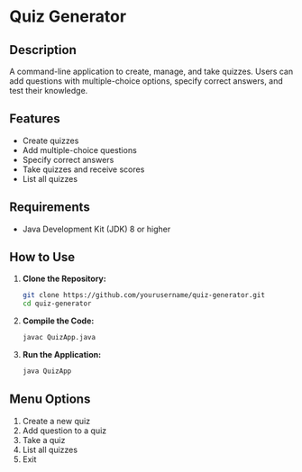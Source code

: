 # Quiz Generator

## Description

A command-line application to create, manage, and take quizzes. Users can add questions with multiple-choice options, specify correct answers, and test their knowledge.

## Features

- Create quizzes
- Add multiple-choice questions
- Specify correct answers
- Take quizzes and receive scores
- List all quizzes

## Requirements

- Java Development Kit (JDK) 8 or higher

## How to Use

1. **Clone the Repository:**
   ```bash
   git clone https://github.com/yourusername/quiz-generator.git
   cd quiz-generator
   ```

2. **Compile the Code:**
   ```bash
   javac QuizApp.java
   ```

3. **Run the Application:**
   ```bash
   java QuizApp
   ```

## Menu Options

1. Create a new quiz
2. Add question to a quiz
3. Take a quiz
4. List all quizzes
5. Exit

